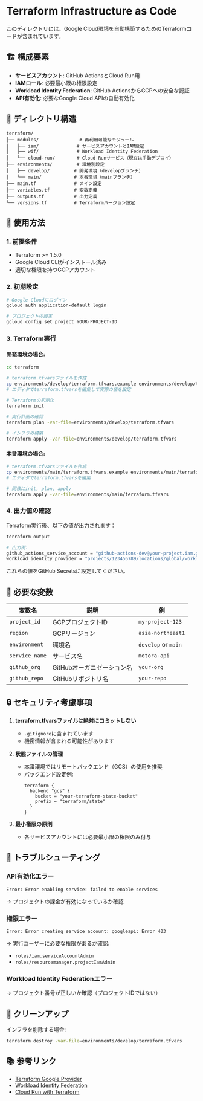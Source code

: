 # Terraform Infrastructure as Code

このディレクトリには、Google Cloud環境を自動構築するためのTerraformコードが含まれています。

## 🏗️ 構成要素

- **サービスアカウント**: GitHub ActionsとCloud Run用
- **IAMロール**: 必要最小限の権限設定
- **Workload Identity Federation**: GitHub ActionsからGCPへの安全な認証
- **API有効化**: 必要なGoogle Cloud APIの自動有効化

## 📁 ディレクトリ構造

```
terraform/
├── modules/               # 再利用可能なモジュール
│   ├── iam/              # サービスアカウントとIAM設定
│   ├── wif/              # Workload Identity Federation
│   └── cloud-run/        # Cloud Runサービス（現在は手動デプロイ）
├── environments/         # 環境別設定
│   ├── develop/         # 開発環境（developブランチ）
│   └── main/            # 本番環境（mainブランチ）
├── main.tf              # メイン設定
├── variables.tf         # 変数定義
├── outputs.tf           # 出力定義
└── versions.tf          # Terraformバージョン設定
```

## 🚀 使用方法

### 1. 前提条件

- Terraform >= 1.5.0
- Google Cloud CLIがインストール済み
- 適切な権限を持つGCPアカウント

### 2. 初期設定

```bash
# Google Cloudにログイン
gcloud auth application-default login

# プロジェクトの設定
gcloud config set project YOUR-PROJECT-ID
```

### 3. Terraform実行

#### 開発環境の場合:

```bash
cd terraform

# terraform.tfvarsファイルを作成
cp environments/develop/terraform.tfvars.example environments/develop/terraform.tfvars
# エディタでterraform.tfvarsを編集して実際の値を設定

# Terraformの初期化
terraform init

# 実行計画の確認
terraform plan -var-file=environments/develop/terraform.tfvars

# インフラの構築
terraform apply -var-file=environments/develop/terraform.tfvars
```

#### 本番環境の場合:

```bash
# terraform.tfvarsファイルを作成
cp environments/main/terraform.tfvars.example environments/main/terraform.tfvars
# エディタでterraform.tfvarsを編集

# 同様にinit, plan, apply
terraform apply -var-file=environments/main/terraform.tfvars
```

### 4. 出力値の確認

Terraform実行後、以下の値が出力されます：

```bash
terraform output

# 出力例:
github_actions_service_account = "github-actions-dev@your-project.iam.gserviceaccount.com"
workload_identity_provider = "projects/123456789/locations/global/workloadIdentityPools/github-pool-dev/providers/github-provider-dev"
```

これらの値をGitHub Secretsに設定してください。

## 📝 必要な変数

| 変数名         | 説明                       | 例                  |
| -------------- | -------------------------- | ------------------- |
| `project_id`   | GCPプロジェクトID          | `my-project-123`    |
| `region`       | GCPリージョン              | `asia-northeast1`   |
| `environment`  | 環境名                     | `develop` or `main` |
| `service_name` | サービス名                 | `motora-api`        |
| `github_org`   | GitHubオーガニゼーション名 | `your-org`          |
| `github_repo`  | GitHubリポジトリ名         | `your-repo`         |

## 🔒 セキュリティ考慮事項

1. **terraform.tfvarsファイルは絶対にコミットしない**
   - `.gitignore`に含まれています
   - 機密情報が含まれる可能性があります

2. **状態ファイルの管理**
   - 本番環境ではリモートバックエンド（GCS）の使用を推奨
   - バックエンド設定例:
     ```hcl
     terraform {
       backend "gcs" {
         bucket = "your-terraform-state-bucket"
         prefix = "terraform/state"
       }
     }
     ```

3. **最小権限の原則**
   - 各サービスアカウントには必要最小限の権限のみ付与

## 🔧 トラブルシューティング

### API有効化エラー

```
Error: Error enabling service: failed to enable services
```

→ プロジェクトの課金が有効になっているか確認

### 権限エラー

```
Error: Error creating service account: googleapi: Error 403
```

→ 実行ユーザーに必要な権限があるか確認:

- `roles/iam.serviceAccountAdmin`
- `roles/resourcemanager.projectIamAdmin`

### Workload Identity Federationエラー

→ プロジェクト番号が正しいか確認（プロジェクトIDではない）

## 🧹 クリーンアップ

インフラを削除する場合:

```bash
terraform destroy -var-file=environments/develop/terraform.tfvars
```

## 📚 参考リンク

- [Terraform Google Provider](https://registry.terraform.io/providers/hashicorp/google/latest/docs)
- [Workload Identity Federation](https://cloud.google.com/iam/docs/workload-identity-federation)
- [Cloud Run with Terraform](https://cloud.google.com/run/docs/terraform)
